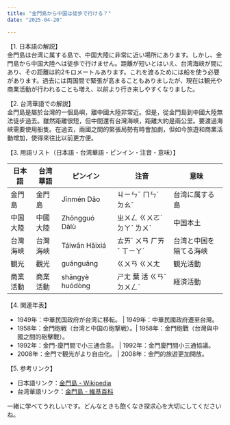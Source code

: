 ```yaml
---
title: "金門島から中国は徒歩で行ける？"
date: "2025-04-20"

---
```


【1. 日本語の解説】  
金門島は台湾に属する島で、中国大陸に非常に近い場所にあります。しかし、金門島から中国大陸へは徒歩で行けません。距離が短いとはいえ、台湾海峡が間にあり、その距離は約2キロメートルあります。これを渡るためには船を使う必要があります。過去には両国間で緊張が高まることもありましたが、現在は観光や商業活動が行われることも増え、以前より行き来しやすくなりました。

【2. 台湾華語での解説】  
金門島是屬於台灣的一個島嶼，離中國大陸非常近。但是，從金門島到中國大陸無法徒步過去。雖然距離很短，但中間還有台灣海峽，距離大約是兩公里。要渡過海峽需要使用船隻。在過去，兩國之間的緊張局勢有時會加劇，但如今旅遊和商業活動增加，使得來往比以前更方便。

【3. 用語リスト（日本語・台湾華語・ピンイン・注音・意味）】  

| 日本語      | 台湾華語      | ピンイン     | 注音       | 意味                           |
|------------|------------|-----------|-----------|------------------------------|
| 金門島      | 金門島      | Jīnmén Dǎo | ㄐㄧㄣˉ ㄇㄣˊ ㄉㄠˇ | 台湾に属する島                   |
| 中国大陸    | 中國大陸    | Zhōngguó Dàlù | ㄓㄨㄥ ㄍㄨㄛˊ ㄉㄚˋ ㄌㄨˋ | 中国本土                         |
| 台灣海峽    | 台灣海峽    | Táiwān Hǎixiá | ㄊㄞˊ ㄨㄢ ㄏㄞˇ ㄒㄧㄚˊ | 台湾と中国を隔てる海峡           |
| 観光        | 觀光        | guānguāng  | ㄍㄨㄢ ㄍㄨㄤ | 観光活動                       |
| 商業活動    | 商業活動    | shāngyè huódòng | ㄕㄤ 葉 活 ㄍㄢˇ ㄉㄨㄥˋ | 経済活動                       |

【4. 関連年表】  

- 1949年：中華民国政府が台湾に移転。   | 1949年：中華民國政府遷至台灣。
- 1958年：金門砲戦（台湾と中国の砲撃戦）。| 1958年：金門砲戰（台灣與中國之間的砲擊戰）。
- 1992年：金門-廈門間で小三通合意。      | 1992年：金門廈門間小三通協議。
- 2008年：金門で観光がより自由化。      | 2008年：金門的旅遊更加開放。

【5. 参考リンク】  

- 日本語リンク：[金門島 - Wikipedia](https://ja.wikipedia.org/wiki/金門島)
- 台湾華語リンク：[金門島 - 維基百科](https://zh.wikipedia.org/wiki/金門島)

一緒に学べてうれしいです。どんなときも飽くなき探求心を大切にしてくださいね。
